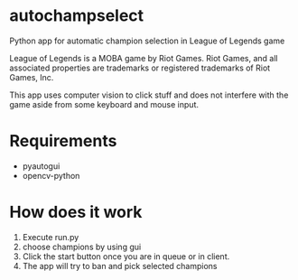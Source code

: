 # autochampselect
Python app for automatic champion selection in League of Legends game

League of Legends is a MOBA game by Riot Games. Riot Games, and all associated properties are trademarks or registered trademarks of Riot Games, Inc.

This app uses computer vision to click stuff and does not interfere with the game aside from some keyboard and mouse input.
# Requirements
- pyautogui
- opencv-python
# How does it work
1. Execute run.py
2. choose champions by using gui
3. Click the start button once you are in queue or in client.
4. The app will try to ban and pick selected champions
